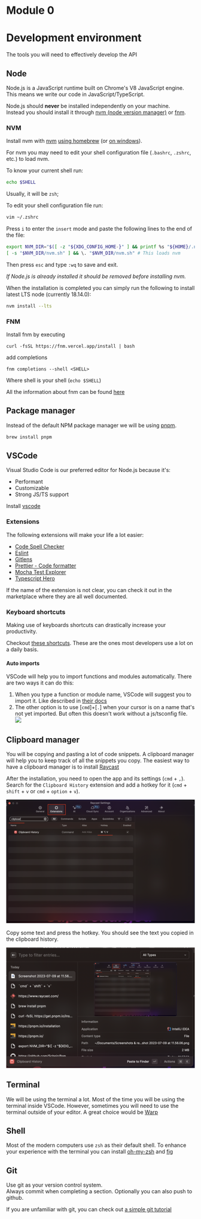 # Module 0

# Development environment

The tools you will need to effectively develop the API

## Node

Node.js is a JavaScript runtime built on Chrome's V8 JavaScript engine. This means we write our code in JavaScript/TypeScript.

Node.js should **never** be installed independently on your machine.  
Instead you should install it through [nvm (node version manager)](https://formulae.brew.sh/formula/nvm) or [fnm](https://github.com/Schniz/fnm).  

### NVM

Install nvm with [nvm](https://formulae.brew.sh/formula/nvm) [using homebrew](https://brew.sh/) (or [on windows](https://github.com/coreybutler/nvm-windows/releases)).

For nvm you may need to edit your shell configuration file (`.bashrc`, `.zshrc`, etc.) to load nvm.

To know your current shell run:

```bash
echo $SHELL
```

Usually, it will be `zsh`;

To edit your shell configuration file run:

```bash
vim ~/.zshrc
```

Press `i` to enter the `insert` mode and paste the following lines to the end of the file:

```bash
export NVM_DIR="$([ -z "${XDG_CONFIG_HOME-}" ] && printf %s "${HOME}/.nvm" || printf %s "${XDG_CONFIG_HOME}/nvm")"
[ -s "$NVM_DIR/nvm.sh" ] && \. "$NVM_DIR/nvm.sh" # This loads nvm
```

Then press `esc` and type `:wq` to save and exit.

_If Node.js is already installed it should be removed before installing nvm._

When the installation is completed you can simply run the following to install latest LTS node (currently 18.14.0):

```bash
nvm install --lts
```

### FNM

Install fnm by executing
```shell
curl -fsSL https://fnm.vercel.app/install | bash
```

add completions
```shell
fnm completions --shell <SHELL>
```

Where shell is your shell (`echo $SHELL`)

All the information about fnm can be found [here](https://github.com/Schniz/fnm)

## Package manager

Instead of the default NPM package manager we will be using [pnpm](https://pnpm.io/installation).

```bash
brew install pnpm
```

## VSCode

Visual Studio Code is our preferred editor for Node.js because it's:

- Performant
- Customizable
- Strong JS/TS support

Install [vscode](https://code.visualstudio.com/)

### Extensions

The following extensions will make your life a lot easier:

- [Code Spell Checker](https://marketplace.visualstudio.com/items?itemName=streetsidesoftware.code-spell-checker)
- [Eslint](https://marketplace.visualstudio.com/items?itemName=dbaeumer.vscode-eslint)
- [Gitlens](https://marketplace.visualstudio.com/items?itemName=eamodio.gitlens)
- [Prettier - Code formatter](https://marketplace.visualstudio.com/items?itemName=esbenp.prettier-vscode)
- [Mocha Test Explorer](https://marketplace.visualstudio.com/items?itemName=hbenl.vscode-mocha-test-adapter)
- [Typescript Hero](https://marketplace.visualstudio.com/items?itemName=rbbit.typescript-hero)

If the name of the extension is not clear, you can check it out in the marketplace where they are all well documented.

### Keyboard shortcuts

Making use of keyboards shortcuts can drastically increase your productivity.

Checkout [these shortcuts](https://betterprogramming.pub/15-useful-vscode-shortcuts-to-boost-your-productivity-415de3cb1910). These are the ones most developers use a lot on a daily basis.

#### Auto imports

VSCode will help you to import functions and modules automatically. There are two ways it can do this:

1. When you type a function or module name, VSCode will suggest you to import it. Like described in [their docs](https://code.visualstudio.com/docs/languages/javascript#_auto-imports)
2. The other option is to use [`cmd`]+[`.`] when your cursor is on a name that's not yet imported. But often this doesn't work without a js/tsconfig file.  
   ![](assets/auto-imports.png)

## Clipboard manager

You will be copying and pasting a lot of code snippets. A clipboard manager will help you to keep track of all the snippets you copy.
The easiest way to have a clipboard manager is to install [Raycast](https://www.raycast.com/)

After the installation, you need to open the app and its settings (`cmd` + `,`).
Search for the `Clipboard History` extension and add a hotkey for it (`cmd` + `shift` + `v` or `cmd` + `option` + `v`).

![Raycast Clipboard History](assets/clipboard-extension.png)

Copy some text and press the hotkey. You should see the text you copied in the clipboard history.

![Clipboard History](assets/clipboard-history.png)

## Terminal

We will be using the terminal a lot. Most of the time you will be using the terminal inside VSCode.
However, sometimes you will need to use the terminal outside of your editor. A great choice would be [Warp](https://app.warp.dev)

## Shell

Most of the modern computers use `zsh` as their default shell.
To enhance your experience with the terminal you can install [oh-my-zsh](https://ohmyz.sh/) and [fig](https://fig.io/)

## Git

Use git as your version control system.  
Always commit when completing a section. Optionally you can also push to github.

If you are unfamiliar with git, you can check out [a simple git tutorial](https://phoenixnap.com/kb/how-to-use-git)
